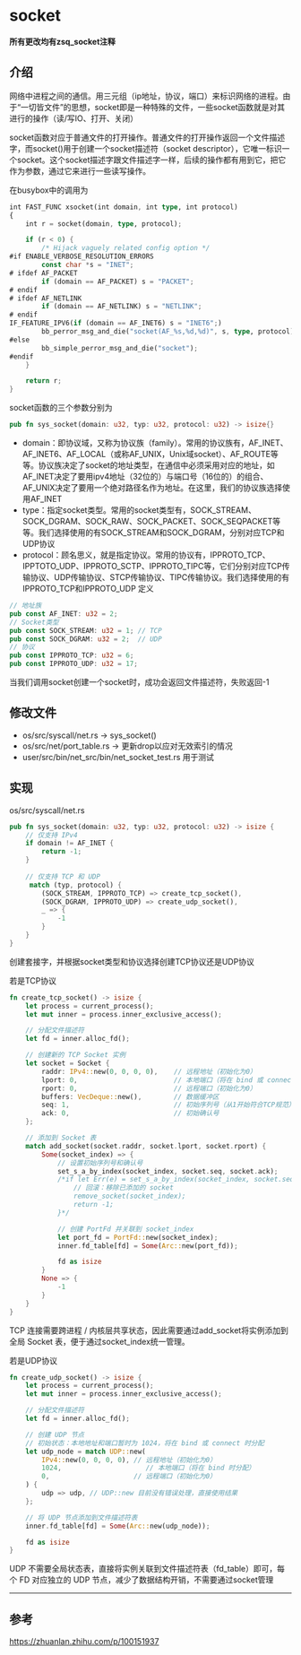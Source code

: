 # socket

**所有更改均有zsq_socket注释**

## 介绍

网络中进程之间的通信。用三元组（ip地址，协议，端口）来标识网络的进程。由于“一切皆文件”的思想，socket即是一种特殊的文件，一些socket函数就是对其进行的操作（读/写IO、打开、关闭）

socket函数对应于普通文件的打开操作。普通文件的打开操作返回一个文件描述字，而socket()用于创建一个socket描述符（socket descriptor），它唯一标识一个socket。这个socket描述字跟文件描述字一样，后续的操作都有用到它，把它作为参数，通过它来进行一些读写操作。

在busybox中的调用为

```rust
int FAST_FUNC xsocket(int domain, int type, int protocol)
{
	int r = socket(domain, type, protocol);

	if (r < 0) {
		/* Hijack vaguely related config option */
#if ENABLE_VERBOSE_RESOLUTION_ERRORS
		const char *s = "INET";
# ifdef AF_PACKET
		if (domain == AF_PACKET) s = "PACKET";
# endif
# ifdef AF_NETLINK
		if (domain == AF_NETLINK) s = "NETLINK";
# endif
IF_FEATURE_IPV6(if (domain == AF_INET6) s = "INET6";)
		bb_perror_msg_and_die("socket(AF_%s,%d,%d)", s, type, protocol);
#else
		bb_simple_perror_msg_and_die("socket");
#endif
	}

	return r;
}
```
socket函数的三个参数分别为
```rust
pub fn sys_socket(domain: u32, typ: u32, protocol: u32) -> isize{}
```
- domain：即协议域，又称为协议族（family）。常用的协议族有，AF_INET、AF_INET6、AF_LOCAL（或称AF_UNIX，Unix域socket）、AF_ROUTE等等。协议族决定了socket的地址类型，在通信中必须采用对应的地址，如AF_INET决定了要用ipv4地址（32位的）与端口号（16位的）的组合、AF_UNIX决定了要用一个绝对路径名作为地址。在这里，我们的协议族选择使用AF_INET
- type：指定socket类型。常用的socket类型有，SOCK_STREAM、SOCK_DGRAM、SOCK_RAW、SOCK_PACKET、SOCK_SEQPACKET等等。我们选择使用的有SOCK_STREAM和SOCK_DGRAM，分别对应TCP和UDP协议
- protocol：顾名思义，就是指定协议。常用的协议有，IPPROTO_TCP、IPPTOTO_UDP、IPPROTO_SCTP、IPPROTO_TIPC等，它们分别对应TCP传输协议、UDP传输协议、STCP传输协议、TIPC传输协议。我们选择使用的有IPPROTO_TCP和IPPROTO_UDP
定义
```rust
// 地址族
pub const AF_INET: u32 = 2;
// Socket类型
pub const SOCK_STREAM: u32 = 1; // TCP
pub const SOCK_DGRAM: u32 = 2;  // UDP
// 协议
pub const IPPROTO_TCP: u32 = 6;
pub const IPPROTO_UDP: u32 = 17;
```
当我们调用socket创建一个socket时，成功会返回文件描述符，失败返回-1

## 修改文件
- os/src/syscall/net.rs -> sys_socket()
- os/src/net/port_table.rs -> 更新drop以应对无效索引的情况
- user/src/bin/net_src/bin/net_socket_test.rs 用于测试

## 实现
os/src/syscall/net.rs
```rust
pub fn sys_socket(domain: u32, typ: u32, protocol: u32) -> isize {
    // 仅支持 IPv4
    if domain != AF_INET {
        return -1;
    }
    
    // 仅支持 TCP 和 UDP
     match (typ, protocol) {
        (SOCK_STREAM, IPPROTO_TCP) => create_tcp_socket(),
        (SOCK_DGRAM, IPPROTO_UDP) => create_udp_socket(),
        _ => {
            -1
        }
    }
}
```
创建套接字，并根据socket类型和协议选择创建TCP协议还是UDP协议

若是TCP协议
```rust
fn create_tcp_socket() -> isize {
    let process = current_process();
    let mut inner = process.inner_exclusive_access();

    // 分配文件描述符
    let fd = inner.alloc_fd();

    // 创建新的 TCP Socket 实例
    let socket = Socket {
        raddr: IPv4::new(0, 0, 0, 0),    // 远程地址（初始化为0）
        lport: 0,                        // 本地端口（将在 bind 或 connect 时分配）
        rport: 0,                        // 远程端口（初始化为0）
        buffers: VecDeque::new(),        // 数据缓冲区
        seq: 1,                          // 初始序列号（从1开始符合TCP规范）
        ack: 0,                          // 初始确认号
    };

    // 添加到 Socket 表
    match add_socket(socket.raddr, socket.lport, socket.rport) {
        Some(socket_index) => {
            // 设置初始序列号和确认号
            set_s_a_by_index(socket_index, socket.seq, socket.ack);
            /*if let Err(e) = set_s_a_by_index(socket_index, socket.seq, socket.ack) {
                // 回滚：移除已添加的 socket
                remove_socket(socket_index);
                return -1;
            }*/

            // 创建 PortFd 并关联到 socket_index
            let port_fd = PortFd::new(socket_index);
            inner.fd_table[fd] = Some(Arc::new(port_fd));

            fd as isize
        }
        None => {
            -1
        }
    }
}
```
TCP 连接需要跨进程 / 内核层共享状态，因此需要通过add_socket将实例添加到全局 Socket 表，便于通过socket_index统一管理。


若是UDP协议
```rust
fn create_udp_socket() -> isize {
    let process = current_process();
    let mut inner = process.inner_exclusive_access();

    // 分配文件描述符
    let fd = inner.alloc_fd();

    // 创建 UDP 节点
    // 初始状态：本地地址和端口暂时为 1024，将在 bind 或 connect 时分配
    let udp_node = match UDP::new(
        IPv4::new(0, 0, 0, 0), // 远程地址（初始化为0）
        1024,                     // 本地端口（将在 bind 时分配）
        0,                     // 远程端口（初始化为0）
    ) {
        udp => udp, // UDP::new 目前没有错误处理，直接使用结果
    };

    // 将 UDP 节点添加到文件描述符表
    inner.fd_table[fd] = Some(Arc::new(udp_node));

    fd as isize
}
```
UDP 不需要全局状态表，直接将实例关联到文件描述符表（fd_table）即可，每个 FD 对应独立的 UDP 节点，减少了数据结构开销，不需要通过socket管理

---

## 参考

https://zhuanlan.zhihu.com/p/100151937


